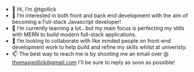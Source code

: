 - 👋 Hi, I’m @tgollick
- 👀 I’m interested in both front and back end development with the aim of becoming a Full-stack Javascript developer!
- 🌱 I’m currently learning a lot.. but my main focus is perfecting my stills with MERN to build modern full-stack applications.
- 💞️ I’m looking to collaborate with like minded people on front-end development work to help build and refine my skills whilst at univeristy. 
- 📫 The best way to reach me is by shooting me an email over @ thomasgollick@gmail.com I'll be sure to reply as soon as possible!

<!---
tgollick/tgollick is a ✨ special ✨ repository because its `README.md` (this file) appears on your GitHub profile.
You can click the Preview link to take a look at your changes.
--->
